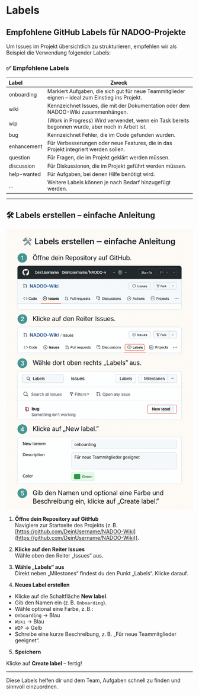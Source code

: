 # Labels

## Empfohlene GitHub Labels für NADOO-Projekte

Um Issues im Projekt übersichtlich zu strukturieren, empfehlen wir als Beispiel die Verwendung folgender Labels:

### ✅ Empfohlene Labels

| Label | Zweck |
| :--- | ---|
| onboarding | Markiert Aufgaben, die sich gut für neue Teammitglieder eignen – ideal zum Einstieg ins Projekt. |
| wiki | Kennzeichnet Issues, die mit der Dokumentation oder dem NADOO-Wiki zusammenhängen. |
| wip | (Work in Progress) Wird verwendet, wenn ein Task bereits begonnen wurde, aber noch in Arbeit ist. |
| bug | Kennzeichnet Fehler, die im Code gefunden wurden. |
| enhancement | Für Verbesserungen oder neue Features, die in das Projekt integriert werden sollen. |
| question | Für Fragen, die im Projekt geklärt werden müssen. |
| discussion | Für Diskussionen, die im Projekt geführt werden müssen. |
| help-wanted | Für Aufgaben, bei denen Hilfe benötigt wird. |
| ... | Weitere Labels können je nach Bedarf hinzugefügt werden. |

---

## 🛠️ Labels erstellen – einfache Anleitung

![GitHub Labels](../../../../../images/github_label.png)

1. **Öffne dein Repository auf GitHub**  
Navigiere zur Startseite des Projekts (z. B. [https://github.com/DeinUsername/NADOO-Wiki](https://github.com/DeinUsername/NADOO-Wiki)).

2. **Klicke auf den Reiter Issues**  
Wähle oben den Reiter „Issues“ aus.

3. **Wähle „Labels“ aus**  
Direkt neben „Milestones“ findest du den Punkt „Labels“. Klicke darauf.

4. **Neues Label erstellen**  

- Klicke auf die Schaltfläche **New label**.  
- Gib den Namen ein (z. B. `Onboarding`).  
- Wähle optional eine Farbe, z. B.:  
- `Onboarding` → Blau  
- `Wiki` → Blau  
- `WIP` → Gelb  
- Schreibe eine kurze Beschreibung, z. B. „Für neue Teammitglieder geeignet“.

5. **Speichern**  

Klicke auf **Create label** – fertig!

---

Diese Labels helfen dir und dem Team, Aufgaben schnell zu finden und sinnvoll einzuordnen.
